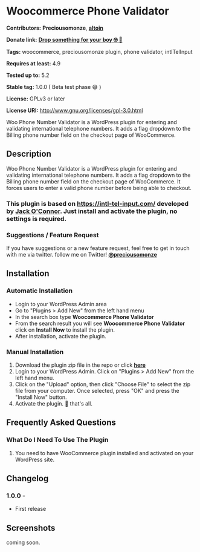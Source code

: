 # Woocommerce Phone Validator

**Contributors:** __Preciousomonze__, [__altoin__](https://github.com/altoin/Woo-Phone-Validator)

**Donate link:** <a href="https://rave.flutterwave.com/pay/preciousomonze" target="_blank">__Drop something for your boy 🤓 🥳__</a>

**Tags:** woocommerce, preciousomonze plugin, phone validator, intlTelInput

**Requires at least:** 4.9

**Tested up to:** 5.2

**Stable tag:** 1.0.0 ( Beta test phase 😅 )

**License:** GPLv3 or later

**License URI:** http://www.gnu.org/licenses/gpl-3.0.html

Woo Phone Number Validator is a WordPress plugin for entering and validating international telephone numbers. It adds a flag dropdown to the Billing phone number field on the checkout page of WooCommerce.

## Description

Woo Phone Number Validator is a WordPress plugin for entering and validating international telephone numbers. It adds a flag dropdown to the Billing phone number field on the checkout page of WooCommerce. It forces users to enter a valid phone number before being able to checkout.
### This plugin is based on https://intl-tel-input.com/ developed by [Jack O'Connor](https://github.com/jackocnr/). Just install and activate the plugin, no settings is required.


### Suggestions / Feature Request

If you have suggestions or a new feature request, feel free to get in touch with me via twitter. follow me on Twitter! **[@preciousomonze](https://twitter.com/preciousomonze)**


## Installation


### Automatic Installation
* 	Login to your WordPress Admin area
* 	Go to "Plugins > Add New" from the left hand menu
* 	In the search box type __Woocommerce Phone Validator__
*	From the search result you will see __Woocommerce Phone Validator__ click on __Install Now__ to install the plugin.
*	After installation, activate the plugin.


### Manual Installation
1. 	Download the plugin zip file in the repo or click [__here__](https://github.com/Preciousomonze/woocommerce-phone-validator/releases/download/1.0.0/woo-phone-validator.zip)
2. 	Login to your WordPress Admin. Click on "Plugins > Add New" from the left hand menu.
3.  Click on the "Upload" option, then click "Choose File" to select the zip file from your computer. Once selected, press "OK" and press the "Install Now" button.
4.  Activate the plugin. 🤧 that's all.


## Frequently Asked Questions

### What Do I Need To Use The Plugin

1.	You need to have WooCommerce plugin installed and activated on your WordPress site.

## Changelog

### 1.0.0 - 
*   First release

## Screenshots ##
coming soon.
